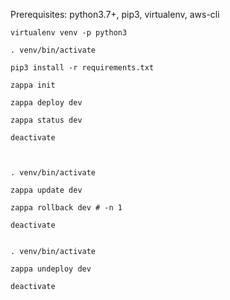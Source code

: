 Prerequisites: python3.7+, pip3, virtualenv, aws-cli
    
    virtualenv venv -p python3

    . venv/bin/activate

    pip3 install -r requirements.txt

    zappa init

    zappa deploy dev

    zappa status dev

    deactivate



    . venv/bin/activate

    zappa update dev

    zappa rollback dev # -n 1

    deactivate


    . venv/bin/activate

    zappa undeploy dev

    deactivate